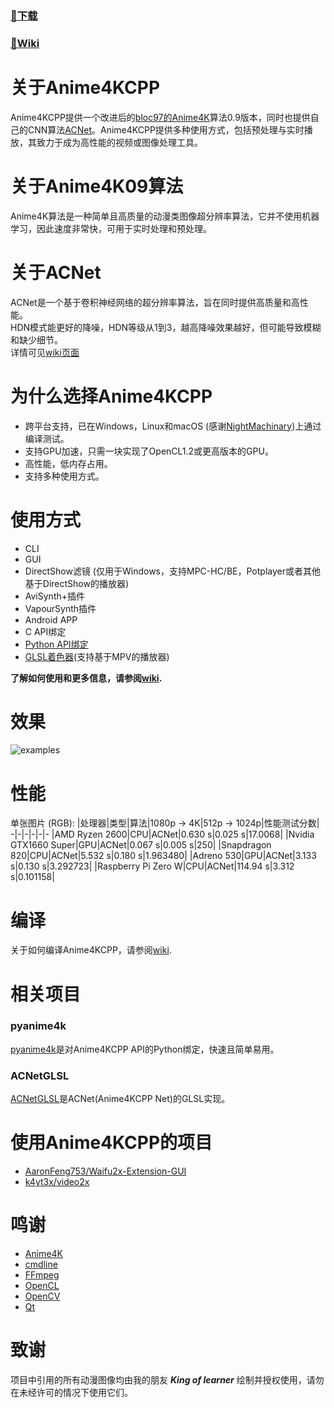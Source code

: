 ### [**📁下载**](https://github.com/TianZerL/Anime4KCPP/releases)
### [**📖Wiki**](https://github.com/TianZerL/Anime4KCPP/wiki)

# 关于Anime4KCPP
Anime4KCPP提供一个改进后的[bloc97的Anime4K](https://github.com/bloc97/Anime4K)算法0.9版本，同时也提供自己的CNN算法[ACNet](https://github.com/TianZerL/Anime4KCPP/wiki/ACNet)。Anime4KCPP提供多种使用方式，包括预处理与实时播放，其致力于成为高性能的视频或图像处理工具。

# 关于Anime4K09算法
Anime4K算法是一种简单且高质量的动漫类图像超分辨率算法，它并不使用机器学习，因此速度非常快，可用于实时处理和预处理。    

# 关于ACNet
ACNet是一个基于卷积神经网络的超分辨率算法，旨在同时提供高质量和高性能。  
HDN模式能更好的降噪，HDN等级从1到3，越高降噪效果越好，但可能导致模糊和缺少细节。    
详情可见[wiki页面](https://github.com/TianZerL/Anime4KCPP/wiki/ACNet)

# 为什么选择Anime4KCPP
- 跨平台支持，已在Windows，Linux和macOS (感谢[NightMachinary](https://github.com/NightMachinary))上通过编译测试。
- 支持GPU加速，只需一块实现了OpenCL1.2或更高版本的GPU。
- 高性能，低内存占用。
- 支持多种使用方式。

# 使用方式
- CLI
- GUI
- DirectShow滤镜 (仅用于Windows，支持MPC-HC/BE，Potplayer或者其他基于DirectShow的播放器)
- AviSynth+插件
- VapourSynth插件
- Android APP
- C API绑定
- [Python API绑定](https://github.com/TianZerL/pyanime4k)
- [GLSL着色器](https://github.com/TianZerL/ACNetGLSL)(支持基于MPV的播放器)

**了解如何使用和更多信息，请参阅[wiki](https://github.com/TianZerL/Anime4KCPP/wiki).**

# 效果
![examples](/images/example.png)

# 性能
单张图片 (RGB):
|处理器|类型|算法|1080p -> 4K|512p -> 1024p|性能测试分数|
-|-|-|-|-|-
|AMD Ryzen 2600|CPU|ACNet|0.630 s|0.025 s|17.0068|
|Nvidia GTX1660 Super|GPU|ACNet|0.067 s|0.005 s|250|
|Snapdragon 820|CPU|ACNet|5.532 s|0.180 s|1.963480|
|Adreno 530|GPU|ACNet|3.133 s|0.130 s|3.292723|
|Raspberry Pi Zero W|CPU|ACNet|114.94 s|3.312 s|0.101158|

# 编译
关于如何编译Anime4KCPP，请参阅[wiki](https://github.com/TianZerL/Anime4KCPP/wiki/Building).

# 相关项目
### pyanime4k  
[pyanime4k](https://github.com/TianZerL/pyanime4k)是对Anime4KCPP API的Python绑定，快速且简单易用。

### ACNetGLSL
[ACNetGLSL](https://github.com/TianZerL/ACNetGLSL)是ACNet(Anime4KCPP Net)的GLSL实现。

# 使用Anime4KCPP的项目
- [AaronFeng753/Waifu2x-Extension-GUI](https://github.com/AaronFeng753/Waifu2x-Extension-GUI)
- [k4yt3x/video2x](https://github.com/k4yt3x/video2x)

# 鸣谢
- [Anime4K](https://github.com/bloc97/Anime4K)
- [cmdline](https://github.com/tanakh/cmdline)
- [FFmpeg](https://ffmpeg.org/)
- [OpenCL](https://www.khronos.org/opencl/)
- [OpenCV](https://opencv.org/)
- [Qt](https://www.qt.io/)

# 致谢
项目中引用的所有动漫图像均由我的朋友 ***King of learner*** 绘制并授权使用，请勿在未经许可的情况下使用它们。
